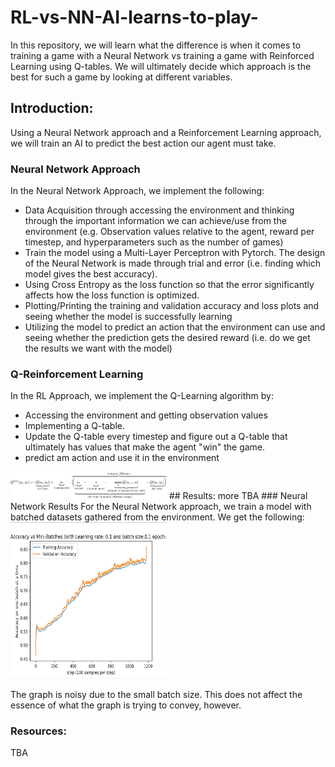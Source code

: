 # RL-vs-NN-AI-learns-to-play-

In this repository, we will learn what the difference is when it comes to training a game with a Neural Network vs training a game with Reinforced Learning using Q-tables. We will ultimately decide which approach is the best for such a game by looking at different variables.

## Introduction:
Using a Neural Network approach and a Reinforcement Learning approach, we will train an AI to predict the best action our agent must take.
### Neural Network Approach 
In the Neural Network Approach, we implement the following:
 - Data Acquisition through accessing the environment and thinking through the important information we can achieve/use from the environment (e.g. Observation values relative to the agent, reward per timestep, and hyperparameters such as the number of games)
 - Train the model using a Multi-Layer Perceptron with Pytorch. The design of the Neural Network is made through trial and error (i.e. finding which model gives the best accuracy). 
 - Using Cross Entropy as the loss function so that the error significantly affects how the loss function is optimized.
 - Plotting/Printing the training and validation accuracy and loss plots and seeing whether the model is successfully learning
 - Utilizing the model to predict an action that the environment can use and seeing whether the prediction gets the desired reward (i.e. do we get the results we want with the model)
 
### Q-Reinforcement Learning
In the RL Approach, we implement the Q-Learning algorithm by:
 - Accessing the environment and getting observation values
 - Implementing a Q-table.
 - Update the Q-table every timestep and figure out a Q-table that ultimately has values that make the agent "win" the game.
 - predict am action and use it in the environment

<img src ="https://github.com/yvielcastillejos/RL-vs-NN-AI-learns-to-play-/blob/main/index.png" width="250" >
## Results:
more TBA    
### Neural Network Results
For the Neural Network approach, we train a model with batched datasets gathered from the environment. We get the following:


<img src ="https://github.com/yvielcastillejos/RL-vs-NN-AI-learns-to-play-/blob/main/TrainvsValid.png" height = "250" width="250">

The graph is noisy due to the small batch size. This does not affect the essence of what the graph is trying to convey, however.
### Resources:
TBA
